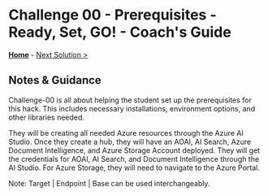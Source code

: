 # Challenge 00 - Prerequisites - Ready, Set, GO! - Coach's Guide 

**[Home](./README.md)** - [Next Solution >](./Solution-01.md)

## Notes & Guidance

Challenge-00 is all about helping the student set up the prerequisites for this hack. This includes necessary installations, environment options, and other libraries needed. 

They will be creating all needed Azure resources through the Azure AI Studio. Once they create a hub, they will have an AOAI, AI Search, Azure Document Intelligence, and Azure Storage Account deployed. They will get the credentials for AOAI, AI Search, and Document Intelligence through the AI Studio. For Azure Storage, they will need to navigate to the Azure Portal.

Note: Target | Endpoint | Base can be used interchangeably. 
